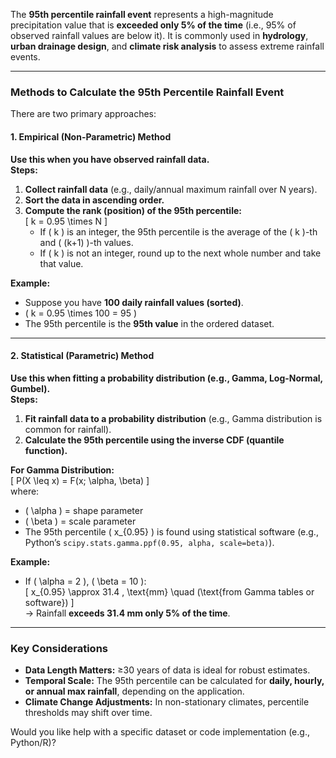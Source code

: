 The **95th percentile rainfall event** represents a high-magnitude precipitation value that is **exceeded only 5% of the time** (i.e., 95% of observed rainfall values are below it). It is commonly used in **hydrology**, **urban drainage design**, and **climate risk analysis** to assess extreme rainfall events.

---

### **Methods to Calculate the 95th Percentile Rainfall Event**
There are two primary approaches:

#### **1. Empirical (Non-Parametric) Method**  
**Use this when you have observed rainfall data.**  
**Steps:**  
1. **Collect rainfall data** (e.g., daily/annual maximum rainfall over N years).  
2. **Sort the data in ascending order.**  
3. **Compute the rank (position) of the 95th percentile:**  
   \[
   k = 0.95 \times N
   \]  
   - If \( k \) is an integer, the 95th percentile is the average of the \( k \)-th and \( (k+1) \)-th values.  
   - If \( k \) is not an integer, round up to the next whole number and take that value.  

**Example:**  
- Suppose you have **100 daily rainfall values (sorted)**.  
- \( k = 0.95 \times 100 = 95 \)  
- The 95th percentile is the **95th value** in the ordered dataset.  

---

#### **2. Statistical (Parametric) Method**  
**Use this when fitting a probability distribution (e.g., Gamma, Log-Normal, Gumbel).**  
**Steps:**  
1. **Fit rainfall data to a probability distribution** (e.g., Gamma distribution is common for rainfall).  
2. **Calculate the 95th percentile using the inverse CDF (quantile function).**  

**For Gamma Distribution:**  
\[
P(X \leq x) = F(x; \alpha, \beta)
\]  
where:  
- \( \alpha \) = shape parameter  
- \( \beta \) = scale parameter  
- The 95th percentile \( x_{0.95} \) is found using statistical software (e.g., Python’s `scipy.stats.gamma.ppf(0.95, alpha, scale=beta)`).  

**Example:**  
- If \( \alpha = 2 \), \( \beta = 10 \):  
  \[
  x_{0.95} \approx 31.4 \, \text{mm} \quad (\text{from Gamma tables or software})
  \]  
  → Rainfall **exceeds 31.4 mm only 5% of the time**.  

---

### **Key Considerations**  
- **Data Length Matters:** ≥30 years of data is ideal for robust estimates.  
- **Temporal Scale:** The 95th percentile can be calculated for **daily, hourly, or annual max rainfall**, depending on the application.  
- **Climate Change Adjustments:** In non-stationary climates, percentile thresholds may shift over time.  

Would you like help with a specific dataset or code implementation (e.g., Python/R)?
